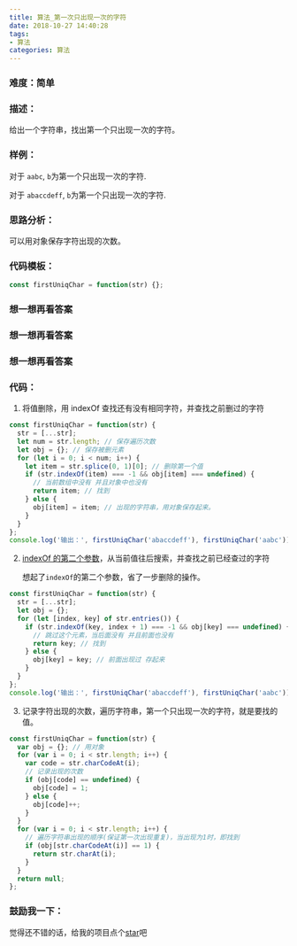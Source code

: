 ```yaml
---
title: 算法_第一次只出现一次的字符
date: 2018-10-27 14:40:28
tags:
- 算法
categories: 算法
---
```

### 难度：简单

### 描述：

给出一个字符串，找出第一个只出现一次的字符。

### 样例：

对于 `aabc`, `b`为第一个只出现一次的字符.

对于 `abaccdeff`, `b`为第一个只出现一次的字符.

### 思路分析：

可以用对象保存字符出现的次数。

### 代码模板：

```js
const firstUniqChar = function(str) {};
```

### 想一想再看答案

### 想一想再看答案

### 想一想再看答案

### 代码：

1. 将值删除，用 indexOf 查找还有没有相同字符，并查找之前删过的字符

```js
const firstUniqChar = function(str) {
  str = [...str];
  let num = str.length; // 保存遍历次数
  let obj = {}; // 保存被删元素
  for (let i = 0; i < num; i++) {
    let item = str.splice(0, 1)[0]; // 删除第一个值
    if (str.indexOf(item) === -1 && obj[item] === undefined) {
      // 当前数组中没有 并且对象中也没有
      return item; // 找到
    } else {
      obj[item] = item; // 出现的字符串，用对象保存起来。
    }
  }
};
console.log('输出：', firstUniqChar('abaccdeff'), firstUniqChar('aabc'));
```

2. [indexOf 的第二个参数](https://developer.mozilla.org/zh-CN/docs/Web/JavaScript/Reference/Global_Objects/Array/indexOf#%E5%8F%82%E6%95%B0)，从当前值往后搜索，并查找之前已经查过的字符

   想起了`indexOf`的第二个参数，省了一步删除的操作。

```js
const firstUniqChar = function(str) {
  str = [...str];
  let obj = {};
  for (let [index, key] of str.entries()) {
    if (str.indexOf(key, index + 1) === -1 && obj[key] === undefined) {
      // 跳过这个元素，当后面没有 并且前面也没有
      return key; // 找到
    } else {
      obj[key] = key; // 前面出现过 存起来
    }
  }
};
console.log('输出：', firstUniqChar('abaccdeff'), firstUniqChar('aabc'));
```

3. 记录字符出现的次数，遍历字符串，第一个只出现一次的字符，就是要找的值。

```js
const firstUniqChar = function(str) {
  var obj = {}; // 用对象
  for (var i = 0; i < str.length; i++) {
    var code = str.charCodeAt(i);
    // 记录出现的次数
    if (obj[code] == undefined) {
      obj[code] = 1;
    } else {
      obj[code]++;
    }
  }
  for (var i = 0; i < str.length; i++) {
    // 遍历字符串出现的顺序(保证第一次出现重复)，当出现为1时，即找到
    if (obj[str.charCodeAt(i)] == 1) {
      return str.charAt(i);
    }
  }
  return null;
};
```

### 鼓励我一下：

觉得还不错的话，给我的项目点个[star](https://github.com/OBKoro1/Brush_algorithm)吧
